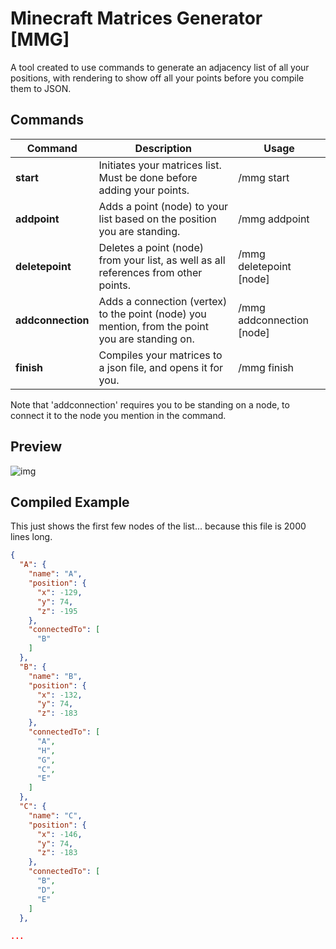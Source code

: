 # Minecraft Matrices Generator [MMG]

A tool created to use commands to generate an adjacency list of all your positions, with rendering to show off all your points before you compile them to JSON.

## Commands

| Command           | Description                                                  | Usage                     |
| ----------------- | ------------------------------------------------------------ | ------------------------- |
| **start**         | Initiates your matrices list. Must be done before adding your points. | /mmg start                |
| **addpoint**      | Adds a point (node) to your list based on the position you are standing. | /mmg addpoint             |
| **deletepoint**   | Deletes a point (node) from your list, as well as all references from other points. | /mmg deletepoint [node]   |
| **addconnection** | Adds a connection (vertex) to the point (node) you mention, from the point you are standing on. | /mmg addconnection [node] |
| **finish**        | Compiles your matrices to a json file, and opens it for you. | /mmg finish               |

Note that 'addconnection' requires you to be standing on a node, to connect it to the node you mention in the command.

## Preview

![img](https://i.gyazo.com/67fa5a18ad882342de7bce3b7d07e7e5.png)

## Compiled Example

This just shows the first few nodes of the list... because this file is 2000 lines long.

```json
{
  "A": {
    "name": "A",
    "position": {
      "x": -129,
      "y": 74,
      "z": -195
    },
    "connectedTo": [
      "B"
    ]
  },
  "B": {
    "name": "B",
    "position": {
      "x": -132,
      "y": 74,
      "z": -183
    },
    "connectedTo": [
      "A",
      "H",
      "G",
      "C",
      "E"
    ]
  },
  "C": {
    "name": "C",
    "position": {
      "x": -146,
      "y": 74,
      "z": -183
    },
    "connectedTo": [
      "B",
      "D",
      "E"
    ]
  },
    
...
```
